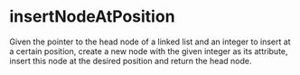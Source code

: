 # insertNodeAtPosition
Given the pointer to the head node of a linked list and an integer to insert at a certain position, create a new node with the given integer as its  attribute, insert this node at the desired position and return the head node.
